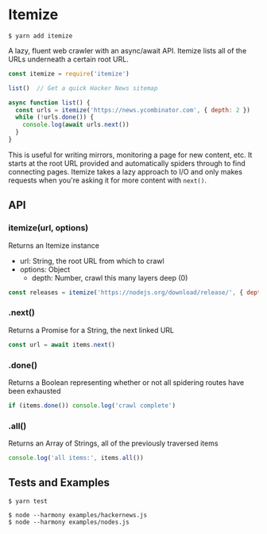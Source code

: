 # Itemize

```
$ yarn add itemize
```

A lazy, fluent web crawler with an async/await API.
Itemize lists all of the URLs underneath a certain root URL.

```js
const itemize = require('itemize')

list()  // Get a quick Hacker News sitemap

async function list() {
  const urls = itemize('https://news.ycombinator.com', { depth: 2 })
  while (!urls.done()) {
    console.log(await urls.next())
  }
}
```

This is useful for writing mirrors, monitoring a page for new content, etc.
It starts at the root URL provided and automatically spiders through to find connecting pages.
Itemize takes a lazy approach to I/O and only makes requests when you're asking it for more content
with `next()`.

## API

### itemize(url, options)

Returns an Itemize instance

- url: String, the root URL from which to crawl
- options: Object
  - depth: Number, crawl this many layers deep (0)

```js
const releases = itemize('https://nodejs.org/download/release/', { depth: 1 })
```

### .next()

Returns a Promise for a String, the next linked URL

```js
const url = await items.next()
```

### .done()

Returns a Boolean representing whether or not all spidering routes have been exhausted

```js
if (items.done()) console.log('crawl complete')
```

### .all()

Returns an Array of Strings, all of the previously traversed items

```js
console.log('all items:', items.all())
```

## Tests and Examples

```
$ yarn test
```

```
$ node --harmony examples/hackernews.js
$ node --harmony examples/nodes.js
```
